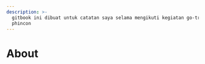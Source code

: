 ```yaml
---
description: >-
  gitbook ini dibuat untuk catatan saya selama mengikuti kegiatan go-trinee di
  phincon
---
```


# About

